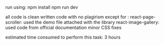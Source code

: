 run using:
npm install
npm run dev

all code is clean written code with no plagirism except for :
react-page-scroller: used the demo file attached with the library
react-image-gallery: used code from official documentation 
minor CSS fixes

estimated time consumed to perform this task: 3 hours